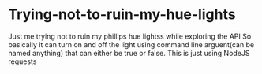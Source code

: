 # Trying-not-to-ruin-my-hue-lights
Just me trying not to ruin my phillips hue lightss while exploring the API
So basically it can turn on and off the light using command line arguent(can be named anything) that can either be true or false. This is just using NodeJS requests
